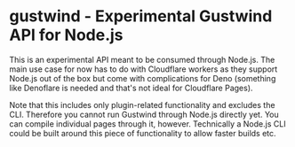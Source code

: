 # gustwind - Experimental Gustwind API for Node.js

This is an experimental API meant to be consumed through Node.js. The main use case for now has to do with Cloudflare workers as they support Node.js out of the box but come with complications for Deno (something like Denoflare is needed and that's not ideal for Cloudflare Pages).

Note that this includes only plugin-related functionality and excludes the CLI. Therefore you cannot run Gustwind through Node.js directly yet. You can compile individual pages through it, however. Technically a Node.js CLI could be built around this piece of functionality to allow faster builds etc.
